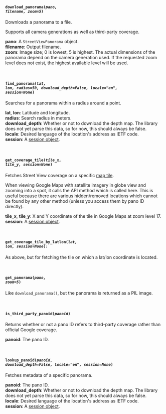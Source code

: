 #### <code>download_panorama(<em>pano, filename, zoom=5</em>)</code>

Downloads a panorama to a file.

Supports all camera generations as well as third-party coverage.

**pano**: A `StreetViewPanorama` object.  
**filename**: Output filename.  
**zoom**: Image size; 0 is lowest, 5 is highest. The actual dimensions of the panorama depend on the camera generation used.
If the requested zoom level does not exist, the highest available level will be used.

&nbsp;
#### <code>find_panorama(<em>lat, lon, radius=50, download_depth=False, locale="en", session=None</em>)</code>

Searches for a panorama within a radius around a point.

**lat**, **lon**: Latitude and longitude.  
**radius**: Search radius in meters.  
**download_depth**: Whether or not to download the depth map. The library does not yet parse this data, so for now, this should always be false.  
**locale**: Desired language of the location's address as IETF code.  
**session**: A [session object](https://docs.python-requests.org/en/master/user/advanced/#session-objects).

&nbsp;
#### <code>get_coverage_tile(<em>tile_x, tile_y, session=None</em>)</code>

Fetches Street View coverage on a specific [map tile](https://developers.google.com/maps/documentation/javascript/coordinates).

When viewing Google Maps with satellite imagery in globe view and zooming into a spot, it calls the API method
which is called here. This is useful because there are various hidden/removed locations which cannot be found by
any other method (unless you access them by pano ID directly).

**tile_x**, **tile_y**: X and Y coordinate of the tile in Google Maps at zoom level 17.  
**session**: A [session object](https://docs.python-requests.org/en/master/user/advanced/#session-objects).

&nbsp;
#### <code>get_coverage_tile_by_latlon(<em>lat, lon, session=None</em>):</code>

As above, but for fetching the tile on which a lat/lon coordinate is located.

&nbsp;
#### <code>get_panorama(<em>pano, zoom=5</em>)</code>

Like `download_panorama()`, but the panorama is returned as a PIL image.

&nbsp;
#### <code>is_third_party_panoid(<em>panoid</em>)</code>

Returns whether or not a pano ID refers to third-party coverage rather than official Google coverage.

**panoid**: The pano ID.

&nbsp;
#### <code>lookup_panoid(<em>panoid, download_depth=False, locale="en", session=None</em>)</code>

Fetches metadata of a specific panorama.

**panoid**: The pano ID.  
**download_depth**: Whether or not to download the depth map. The library does not yet parse this data, so for now, this should always be false.  
**locale**: Desired language of the location's address as IETF code.  
**session**: A [session object](https://docs.python-requests.org/en/master/user/advanced/#session-objects).  
